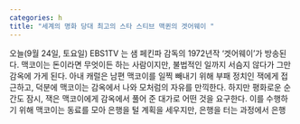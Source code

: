 ```yaml
---
categories: h
title: "세계의 명화 당대 최고의 스타 스티브 맥퀸의 겟어웨이 "
---
```

오늘(9월 24일, 토요일) EBS1TV 는 샘 페킨파 감독의 1972년작 ‘겟어웨이’가 방송된다. 맥코이는 돈이라면 무엇이든 하는 사람이지만, 불법적인 일까지 서슴지 않다가 그만 감옥에 가게 된다. 아내 캐럴은 남편 맥코이를 일찍 빼내기 위해 부패 정치인 잭에게 접근하고, 덕분에 맥코이는 감옥에서 나와 모처럼의 자유를 만끽한다. 하지만 평화로운 순간도 잠시, 잭은 맥코이에게 감옥에서 풀어 준 대가로 어떤 것을 요구한다. 이를 수행하기 위해 맥코이는 동료를 모아 은행을 털 계획을 세우지만, 은행을 터는 과정에서 은행